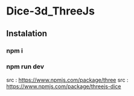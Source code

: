 # Dice-3d_ThreeJs

## Instalation
### npm i 
### npm run dev


src : https://www.npmjs.com/package/three
src : https://www.npmjs.com/package/threejs-dice